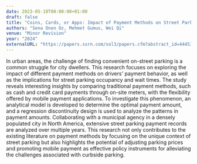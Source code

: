 ```yaml
---
date: 2023-05-10T00:00:00+01:00
draft: false
title: "Coins, Cards, or Apps: Impact of Payment Methods on Street Parking Occupancy and Search Times"
authors: "Sena Onen Oz, Mehmet Gumus, Wei Qi"
venue: "Minor Revision"
year: "2024"
externalURL: "https://papers.ssrn.com/sol3/papers.cfm?abstract_id=4445305"
---
```


In urban areas, the challenge of finding convenient on-street parking is a common struggle for city dwellers. This research focuses on exploring the impact of different payment methods on drivers' payment behavior, as well as the implications for street parking occupancy and wait times. The study reveals interesting insights by comparing traditional payment methods, such as cash and credit card payments through on-site meters, with the flexibility offered by mobile payment applications. To investigate this phenomenon, an analytical model is developed to determine the optimal payment amount, and a regression discontinuity design is used to analyze the patterns in payment amounts. Collaborating with a municipal agency in a densely populated city in North America, extensive street parking payment records are analyzed over multiple years. This research not only contributes to the existing literature on payment methods by focusing on the unique context of street parking but also highlights the potential of adjusting parking prices and promoting mobile payment as effective policy instruments for alleviating the challenges associated with curbside parking.
